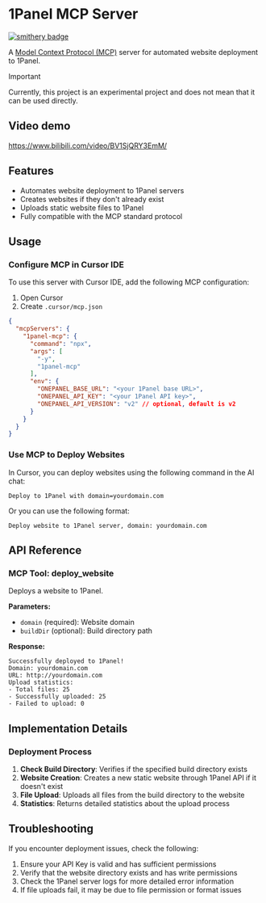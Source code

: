 # 1Panel MCP Server

[![smithery badge](https://smithery.ai/badge/@ruibaby/1Panel-mcp)](https://smithery.ai/server/@ruibaby/1Panel-mcp)

A [Model Context Protocol (MCP)](https://modelcontextprotocol.io/) server for automated website deployment to 1Panel.

> [!IMPORTANT]
> Currently, this project is an experimental project and does not mean that it can be used directly.

## Video demo

<https://www.bilibili.com/video/BV1SjQRY3EmM/>

## Features

- Automates website deployment to 1Panel servers
- Creates websites if they don't already exist
- Uploads static website files to 1Panel
- Fully compatible with the MCP standard protocol

## Usage

### Configure MCP in Cursor IDE

To use this server with Cursor IDE, add the following MCP configuration:

1. Open Cursor
2. Create `.cursor/mcp.json`

```json
{
  "mcpServers": {
    "1panel-mcp": {
      "command": "npx",
      "args": [
        "-y",
        "1panel-mcp"
      ],
      "env": {
        "ONEPANEL_BASE_URL": "<your 1Panel base URL>",
        "ONEPANEL_API_KEY": "<your 1Panel API key>",
        "ONEPANEL_API_VERSION": "v2" // optional, default is v2
      }
    }
  }
}
```

### Use MCP to Deploy Websites

In Cursor, you can deploy websites using the following command in the AI chat:

```plaintext
Deploy to 1Panel with domain=yourdomain.com
```

Or you can use the following format:

```plaintext
Deploy website to 1Panel server, domain: yourdomain.com
```

## API Reference

### MCP Tool: deploy_website

Deploys a website to 1Panel.

**Parameters:**

- `domain` (required): Website domain
- `buildDir` (optional): Build directory path

**Response:**

```plaintext
Successfully deployed to 1Panel!
Domain: yourdomain.com
URL: http://yourdomain.com
Upload statistics:
- Total files: 25
- Successfully uploaded: 25
- Failed to upload: 0
```

## Implementation Details

### Deployment Process

1. **Check Build Directory**: Verifies if the specified build directory exists
2. **Website Creation**: Creates a new static website through 1Panel API if it doesn't exist
3. **File Upload**: Uploads all files from the build directory to the website
4. **Statistics**: Returns detailed statistics about the upload process

## Troubleshooting

If you encounter deployment issues, check the following:

1. Ensure your API Key is valid and has sufficient permissions
2. Verify that the website directory exists and has write permissions
3. Check the 1Panel server logs for more detailed error information
4. If file uploads fail, it may be due to file permission or format issues
